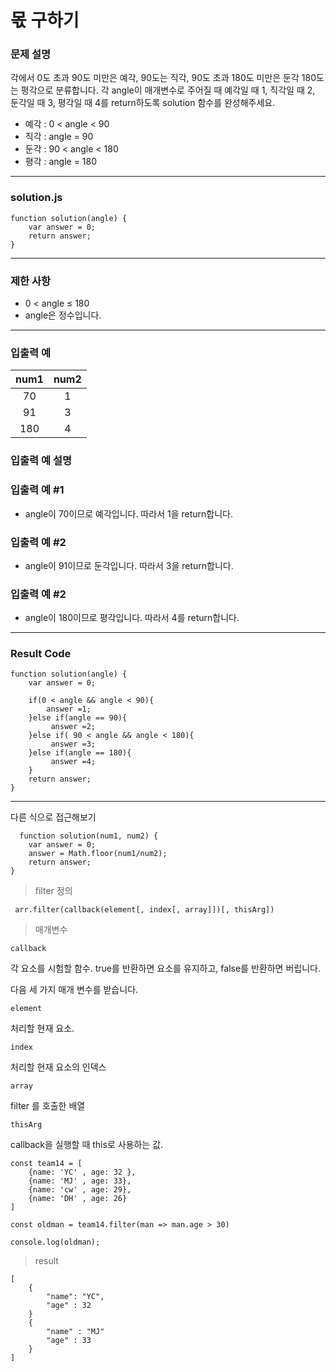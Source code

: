 # 몫 구하기

 
### 문제 설명

각에서 0도 초과 90도 미만은 예각, 90도는 직각, 90도 초과 180도 미만은 둔각 180도는 평각으로 분류합니다. 각 angle이 매개변수로 주어질 때 예각일 때 1, 직각일 때 2, 둔각일 때 3, 평각일 때 4를 return하도록 solution 함수를 완성해주세요.

- 예각 : 0 < angle < 90
- 직각 : angle = 90
- 둔각 : 90 < angle < 180
- 평각 : angle = 180
 

---
### solution.js
```
function solution(angle) {
    var answer = 0;
    return answer;
}
```
---

### 제한 사항
- 0 < angle ≤ 180
- angle은 정수입니다.

---
### 입출력 예
| num1 | num2 |
|:---:|:----:|
| 70 | 1 | 
| 91 | 3 |
| 180| 4 |

### 입출력 예 설명

### 입출력 예 #1
- angle이 70이므로 예각입니다. 따라서 1을 return합니다.
### 입출력 예 #2
- angle이 91이므로 둔각입니다. 따라서 3을 return합니다.
### 입출력 예 #2
- angle이 180이므로 평각입니다. 따라서 4를 return합니다.

---

### Result Code
```
function solution(angle) {
    var answer = 0;
    
    if(0 < angle && angle < 90){
        answer =1; 
    }else if(angle == 90){
         answer =2; 
    }else if( 90 < angle && angle < 180){
         answer =3; 
    }else if(angle == 180){
         answer =4; 
    }
    return answer;
}
```
---
다른 식으로 접근해보기 

```
  function solution(num1, num2) {
    var answer = 0;
    answer = Math.floor(num1/num2);
    return answer; 
}

```

> filter 정의 

```
 arr.filter(callback(element[, index[, array]])[, thisArg])
```


> 매개변수

`callback`

각 요소를 시험할 함수. true를 반환하면 요소를 유지하고, false를 반환하면 버립니다. 

다음 세 가지 매개 변수를 받습니다.

`element`

처리할 현재 요소.

`index`

처리할 현재 요소의 인덱스

`array`

filter 를 호출한 배열

`thisArg`

callback을 실행할 때 this로 사용하는 값.

```
const team14 = [
    {name: 'YC' , age: 32 },
    {name: 'MJ' , age: 33},
    {name: 'cw' , age: 29},
    {name: 'DH' , age: 26}
]

const oldman = team14.filter(man => man.age > 30)

console.log(oldman);

```

> result
```
[
    {
        "name": "YC",
        "age" : 32
    }
    {
        "name" : "MJ"
        "age" : 33
    }
]
```